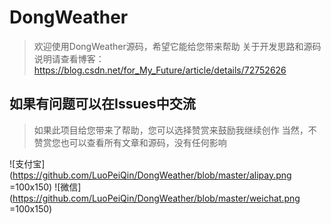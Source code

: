 # DongWeather

> 欢迎使用DongWeather源码，希望它能给您带来帮助
> 关于开发思路和源码说明请查看博客：https://blog.csdn.net/for_My_Future/article/details/72752626

## 如果有问题可以在Issues中交流

> 如果此项目给您带来了帮助，您可以选择赞赏来鼓励我继续创作
> 当然，不赞赏您也可以查看所有文章和源码，没有任何影响

![支付宝](https://github.com/LuoPeiQin/DongWeather/blob/master/alipay.png =100x150)
![微信](https://github.com/LuoPeiQin/DongWeather/blob/master/weichat.png =100x150)
